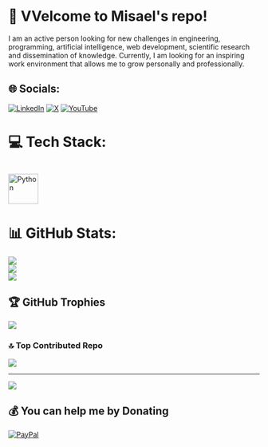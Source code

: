 # 💫 VVelcome to Misael's repo!
I am an active person looking for new challenges in engineering, programming, artificial intelligence, web development, scientific research and dissemination of knowledge. Currently, I am looking for an inspiring work environment that allows me to grow personally and professionally.


## 🌐 Socials:
[![LinkedIn](https://img.shields.io/badge/LinkedIn-%230077B5.svg?logo=linkedin&logoColor=white)](https://linkedin.com/in/misael-zepeda-d) [![X](https://img.shields.io/badge/X-black.svg?logo=X&logoColor=white)](https://x.com/MisaelZepeda_D) [![YouTube](https://img.shields.io/badge/YouTube-%23FF0000.svg?logo=YouTube&logoColor=white)](https://youtube.com/@@tupeck6657) 

# 💻 Tech Stack:
<div style="display: inline_block"><br>
  <img align="center" alt="Python" width="60px" src="https://cdn.jsdelivr.net/gh/devicons/devicon@latest/icons/python/python-original-wordmark.svg"]
    <img align="center" alt="Javascript" width="30px" src="https://cdn.jsdelivr.net/gh/devicons/devicon@latest/icons/javascript/javascript-original.svg"]
    <img align="center" alt="C++" width="30px" src=""]
    <img align="center" alt="C++" width="30px" src=""]
    <img align="center" alt="C++" width="30px" src=""]
    <img align="center" alt="C++" width="30px" src=""]
    <img align="center" alt="C++" width="30px" src=""]
    <img align="center" alt="C++" width="30px" src=""]
    <img align="center" alt="C++" width="30px" src=""]
    <img align="center" alt="C++" width="30px" src=""]
  <img align="center" alt="C++" width="30px" src="https://cdn.jsdelivr.net/gh/devicons/devicon@latest/icons/cplusplus/cplusplus-original.svg">
  
  
</div>

# 📊 GitHub Stats:
![](https://github-readme-stats.vercel.app/api?username=misael-tup&theme=city_light&hide_border=false&include_all_commits=false&count_private=false)<br/>
![](https://github-readme-streak-stats.herokuapp.com/?user=misael-tup&theme=city_light&hide_border=false)<br/>
![](https://github-readme-stats.vercel.app/api/top-langs/?username=misael-tup&theme=city_light&hide_border=false&include_all_commits=false&count_private=false&layout=compact)

## 🏆 GitHub Trophies
![](https://github-profile-trophy.vercel.app/?username=misael-tup&theme=nord&no-frame=false&no-bg=true&margin-w=4)

### 🔝 Top Contributed Repo
![](https://github-contributor-stats.vercel.app/api?username=misael-tup&limit=5&theme=alduin&combine_all_yearly_contributions=true)

---
[![](https://visitcount.itsvg.in/api?id=misael-tup&icon=0&color=0)](https://visitcount.itsvg.in)

  ## 💰 You can help me by Donating
  [![PayPal](https://img.shields.io/badge/PayPal-00457C?style=for-the-badge&logo=paypal&logoColor=white)](https://paypal.me/@tupeck) 

  
<!-- Proudly created with GPRM ( https://gprm.itsvg.in ) -->
